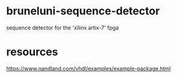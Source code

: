 # bruneluni-sequence-detector
sequence detector for the 'xilinx artix-7' fpga
# resources
https://www.nandland.com/vhdl/examples/example-package.html
